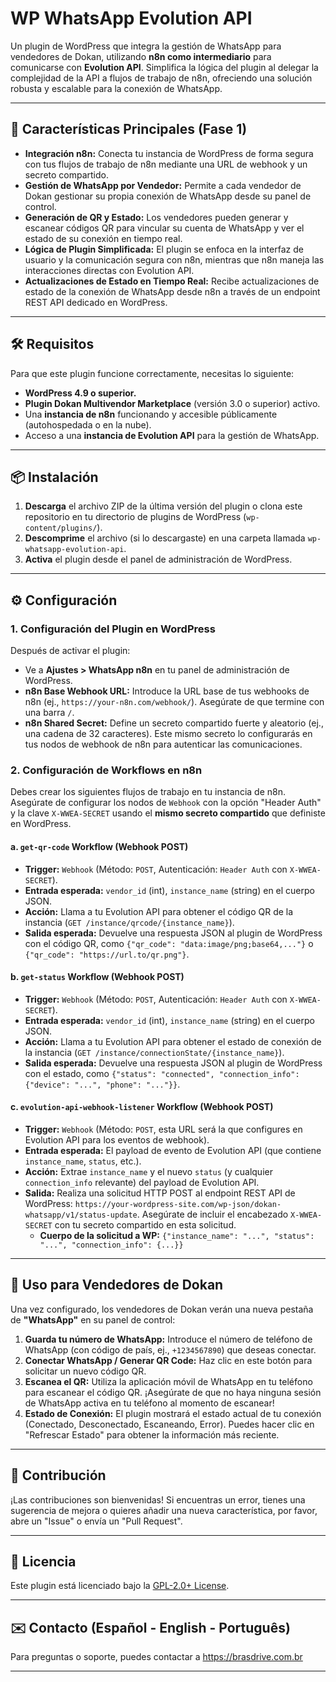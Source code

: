 # WP WhatsApp Evolution API

Un plugin de WordPress que integra la gestión de WhatsApp para vendedores de Dokan, utilizando **n8n como intermediario** para comunicarse con **Evolution API**. Simplifica la lógica del plugin al delegar la complejidad de la API a flujos de trabajo de n8n, ofreciendo una solución robusta y escalable para la conexión de WhatsApp.

---

## 🚀 Características Principales (Fase 1)

- **Integración n8n:** Conecta tu instancia de WordPress de forma segura con tus flujos de trabajo de n8n mediante una URL de webhook y un secreto compartido.
- **Gestión de WhatsApp por Vendedor:** Permite a cada vendedor de Dokan gestionar su propia conexión de WhatsApp desde su panel de control.
- **Generación de QR y Estado:** Los vendedores pueden generar y escanear códigos QR para vincular su cuenta de WhatsApp y ver el estado de su conexión en tiempo real.
- **Lógica de Plugin Simplificada:** El plugin se enfoca en la interfaz de usuario y la comunicación segura con n8n, mientras que n8n maneja las interacciones directas con Evolution API.
- **Actualizaciones de Estado en Tiempo Real:** Recibe actualizaciones de estado de la conexión de WhatsApp desde n8n a través de un endpoint REST API dedicado en WordPress.

---

## 🛠️ Requisitos

Para que este plugin funcione correctamente, necesitas lo siguiente:

- **WordPress 4.9 o superior.**
- **Plugin Dokan Multivendor Marketplace** (versión 3.0 o superior) activo.
- Una **instancia de n8n** funcionando y accesible públicamente (autohospedada o en la nube).
- Acceso a una **instancia de Evolution API** para la gestión de WhatsApp.

---

## 📦 Instalación

1. **Descarga** el archivo ZIP de la última versión del plugin o clona este repositorio en tu directorio de plugins de WordPress (`wp-content/plugins/`).
2. **Descomprime** el archivo (si lo descargaste) en una carpeta llamada `wp-whatsapp-evolution-api`.
3. **Activa** el plugin desde el panel de administración de WordPress.

---

## ⚙️ Configuración

### 1. Configuración del Plugin en WordPress

Después de activar el plugin:

- Ve a **Ajustes > WhatsApp n8n** en tu panel de administración de WordPress.
- **n8n Base Webhook URL:** Introduce la URL base de tus webhooks de n8n (ej., `https://your-n8n.com/webhook/`). Asegúrate de que termine con una barra `/`.
- **n8n Shared Secret:** Define un secreto compartido fuerte y aleatorio (ej., una cadena de 32 caracteres). Este mismo secreto lo configurarás en tus nodos de webhook de n8n para autenticar las comunicaciones.

### 2. Configuración de Workflows en n8n

Debes crear los siguientes flujos de trabajo en tu instancia de n8n. Asegúrate de configurar los nodos de `Webhook` con la opción "Header Auth" y la clave `X-WWEA-SECRET` usando el **mismo secreto compartido** que definiste en WordPress.

#### a. `get-qr-code` Workflow (Webhook POST)

- **Trigger:** `Webhook` (Método: `POST`, Autenticación: `Header Auth` con `X-WWEA-SECRET`).
- **Entrada esperada:** `vendor_id` (int), `instance_name` (string) en el cuerpo JSON.
- **Acción:** Llama a tu Evolution API para obtener el código QR de la instancia (`GET /instance/qrcode/{instance_name}`).
- **Salida esperada:** Devuelve una respuesta JSON al plugin de WordPress con el código QR, como `{"qr_code": "data:image/png;base64,..."}` o `{"qr_code": "https://url.to/qr.png"}`.

#### b. `get-status` Workflow (Webhook POST)

- **Trigger:** `Webhook` (Método: `POST`, Autenticación: `Header Auth` con `X-WWEA-SECRET`).
- **Entrada esperada:** `vendor_id` (int), `instance_name` (string) en el cuerpo JSON.
- **Acción:** Llama a tu Evolution API para obtener el estado de conexión de la instancia (`GET /instance/connectionState/{instance_name}`).
- **Salida esperada:** Devuelve una respuesta JSON al plugin de WordPress con el estado, como `{"status": "connected", "connection_info": {"device": "...", "phone": "..."}}`.

#### c. `evolution-api-webhook-listener` Workflow (Webhook POST)

- **Trigger:** `Webhook` (Método: `POST`, esta URL será la que configures en Evolution API para los eventos de webhook).
- **Entrada esperada:** El payload de evento de Evolution API (que contiene `instance_name`, `status`, etc.).
- **Acción:** Extrae `instance_name` y el nuevo `status` (y cualquier `connection_info` relevante) del payload de Evolution API.
- **Salida:** Realiza una solicitud HTTP POST al endpoint REST API de WordPress: `https://your-wordpress-site.com/wp-json/dokan-whatsapp/v1/status-update`. Asegúrate de incluir el encabezado `X-WWEA-SECRET` con tu secreto compartido en esta solicitud.
  - **Cuerpo de la solicitud a WP:** `{"instance_name": "...", "status": "...", "connection_info": {...}}`

---

## 🚀 Uso para Vendedores de Dokan

Una vez configurado, los vendedores de Dokan verán una nueva pestaña de **"WhatsApp"** en su panel de control:

1. **Guarda tu número de WhatsApp:** Introduce el número de teléfono de WhatsApp (con código de país, ej., `+1234567890`) que deseas conectar.
2. **Conectar WhatsApp / Generar QR Code:** Haz clic en este botón para solicitar un nuevo código QR.
3. **Escanea el QR:** Utiliza la aplicación móvil de WhatsApp en tu teléfono para escanear el código QR. ¡Asegúrate de que no haya ninguna sesión de WhatsApp activa en tu teléfono al momento de escanear!
4. **Estado de Conexión:** El plugin mostrará el estado actual de tu conexión (Conectado, Desconectado, Escaneando, Error). Puedes hacer clic en "Refrescar Estado" para obtener la información más reciente.

---

## 🤝 Contribución

¡Las contribuciones son bienvenidas! Si encuentras un error, tienes una sugerencia de mejora o quieres añadir una nueva característica, por favor, abre un "Issue" o envía un "Pull Request".

---

## 📄 Licencia

Este plugin está licenciado bajo la [GPL-2.0+ License](http://www.gnu.org/licenses/gpl-2.0.txt).

---

## ✉️ Contacto (Español - English - Português)

Para preguntas o soporte, puedes contactar a https://brasdrive.com.br

---
